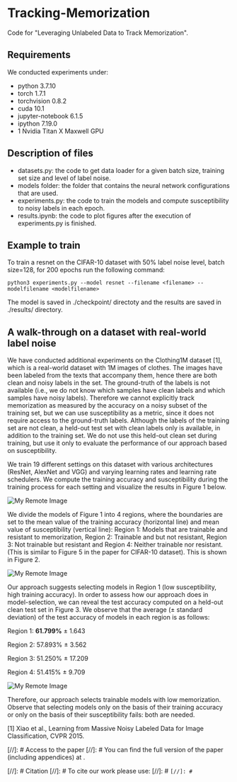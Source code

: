 # Tracking-Memorization
Code for "Leveraging Unlabeled Data to Track Memorization".

## Requirements
We conducted experiments under:
- python 3.7.10
- torch 1.7.1
- torchvision 0.8.2
- cuda 10.1
- jupyter-notebook 6.1.5
- ipython 7.19.0
- 1 Nvidia Titan X Maxwell GPU

## Description of files
* datasets.py: the code to get data loader for a given batch size, training set size and level of label noise.
* models folder: the folder that contains the neural network configurations that are used.
* experiments.py: the code to train the models and compute susceptibility to noisy labels in each epoch.
* results.ipynb: the code to plot figures after the execution of experiments.py is finished.

## Example to train
To train a resnet on the CIFAR-10 dataset with 50% label noise level, batch size=128, for 200 epochs run the following command:

```
python3 experiments.py --model resnet --filename <filename> --modelfilename <modelfilename>
```
The model is saved in ./checkpoint/ directoty and the results are saved in ./results/ directory.

## A walk-through on a dataset with real-world label noise
We have conducted additional experiments on the Clothing1M dataset [1], which is a real-world dataset with 1M images of clothes. The images have been labeled from the texts that accompany them, hence there are both clean and noisy labels in the set. The ground-truth of the labels is not available (i.e., we do not know which samples have clean labels and which samples have noisy labels). Therefore we cannot explicitly track memorization as measured by the accuracy on a noisy subset of the training set, but we can use susceptibility as a metric, since it does not require access to the ground-truth labels. Although the labels of the training set are not clean, a held-out test set with clean labels only is available, in addition to the training set. We do not use this held-out clean set during training, but use it only to evaluate the performance of our approach based on susceptibility.

We train 19 different settings on this dataset with various architectures (ResNet, AlexNet and VGG) and varying learning rates and learning rate schedulers. We compute the training accuracy and susceptibility during the training process for each setting and visualize the results in Figure 1 below.

![My Remote Image](https://i.postimg.cc/dtgthqKt/clothing1m-fig1.png)

We divide the models of Figure 1 into 4 regions, where the boundaries are set to the mean value of the training accuracy (horizontal line) and mean value of susceptibility (vertical line): Region 1: Models that are trainable and resistant to memorization, Region 2: Trainable and but not resistant, Region 3: Not trainable but resistant and Region 4: Neither trainable nor resistant. (This is similar to Figure 5 in the paper for CIFAR-10 dataset). This is shown in Figure 2.

![My Remote Image](https://i.postimg.cc/CxjYdkNm/clothing1m-fig2.png)



Our approach suggests selecting models in Region 1 (low susceptibility, high training accuracy). 
In order to assess how our approach does in model-selection, we can reveal the test accuracy computed on a held-out clean test set in Figure 3. We observe that the average (± standard deviation) of the test accuracy of models in each region is as follows:

Region 1: **61.799%** &#177; 1.643

Region 2: 57.893% &#177; 3.562

Region 3: 51.250% &#177; 17.209

Region 4: 51.415% &#177; 9.709

![My Remote Image](https://i.postimg.cc/HLYGxKjk/clothing1m-fig3.png)

Therefore, our approach selects trainable models with low memorization. Observe that selecting models only on the basis of their training accuracy or only on the basis of their susceptibility fails: both are needed.


[1] Xiao et al., Learning from Massive Noisy Labeled Data for Image Classification, CVPR 2015.


[//]: # Access to the paper
[//]: # You can find the full version of the paper (including appendices) at .


[//]: # Citation
[//]: # To cite our work please use:
[//]: # ```
[//]: # ```
